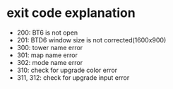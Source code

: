 # exit code explanation
* 200: BT6 is not open
* 201: BTD6 window size is not corrected(1600x900)
* 300: tower name error
* 301: map name error
* 302: mode name error
* 310: check for upgrade color error
* 311, 312: check for upgrade input error